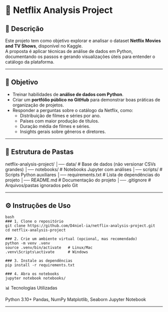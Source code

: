 # 📌 Netflix Analysis Project

## 📖 Descrição
Este projeto tem como objetivo explorar e analisar o dataset **Netflix Movies and TV Shows**, disponível no Kaggle.  
A proposta é aplicar técnicas de análise de dados em Python, documentando os passos e gerando visualizações úteis para entender o catálogo da plataforma.

---

## 🎯 Objetivo
- Treinar habilidades de **análise de dados com Python**.  
- Criar um **portfólio público no GitHub** para demonstrar boas práticas de organização de projetos.  
- Responder a perguntas sobre o catálogo da Netflix, como:  
  - Distribuição de filmes e séries por ano.  
  - Países com maior produção de títulos.  
  - Duração média de filmes e séries.  
  - Insights gerais sobre gêneros e diretores.  

---

## 📂 Estrutura de Pastas
netflix-analysis-project/
│── data/ # Base de dados (não versionar CSVs grandes)
│── notebooks/ # Notebooks Jupyter com análises
│── scripts/ # Scripts Python auxiliares
│── requirements.txt # Lista de dependências do projeto
│── README.md # Documentação do projeto
│── .gitignore # Arquivos/pastas ignorados pelo Git

---

## ⚙️ Instruções de Uso
````
bash
### 1. Clone o repositório
git clone https://github.com/D4niel-ia/netflix-analysis-project.git
cd netflix-analysis-project

### 2. Crie um ambiente virtual (opcional, mas recomendado)
python -m venv .venv
source .venv/bin/activate   # Linux/Mac
.venv\Scripts\activate      # Windows

### 3. Instale as dependências
pip install -r requirements.txt

### 4. Abra os notebooks
jupyter notebook notebooks/
````

📊 Tecnologias Utilizadas

Python 3.10+
Pandas, NumPy
Matplotlib, Seaborn
Jupyter Notebook

---
